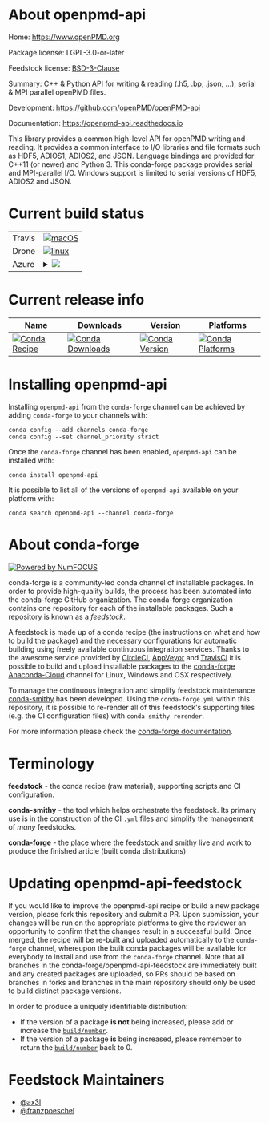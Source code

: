 About openpmd-api
=================

Home: https://www.openPMD.org

Package license: LGPL-3.0-or-later

Feedstock license: [BSD-3-Clause](https://github.com/conda-forge/openpmd-api-feedstock/blob/master/LICENSE.txt)

Summary: C++ & Python API for writing & reading (.h5, .bp, .json, ...), serial & MPI parallel openPMD files.

Development: https://github.com/openPMD/openPMD-api

Documentation: https://openpmd-api.readthedocs.io

This library provides a common high-level API for openPMD writing and
reading. It provides a common interface to I/O libraries and file formats
such as HDF5, ADIOS1, ADIOS2, and JSON.
Language bindings are provided for C++11 (or newer) and Python 3.
This conda-forge package provides serial and MPI-parallel I/O. Windows
support is limited to serial versions of HDF5, ADIOS2 and JSON.


Current build status
====================


<table><tr>
    <td>Travis</td>
    <td>
      <a href="https://travis-ci.com/conda-forge/openpmd-api-feedstock">
        <img alt="macOS" src="https://img.shields.io/travis/com/conda-forge/openpmd-api-feedstock/master.svg?label=macOS">
      </a>
    </td>
  </tr><tr>
    <td>Drone</td>
    <td>
      <a href="https://cloud.drone.io/conda-forge/openpmd-api-feedstock">
        <img alt="linux" src="https://img.shields.io/drone/build/conda-forge/openpmd-api-feedstock/master.svg?label=Linux">
      </a>
    </td>
  </tr>
    
  <tr>
    <td>Azure</td>
    <td>
      <details>
        <summary>
          <a href="https://dev.azure.com/conda-forge/feedstock-builds/_build/latest?definitionId=722&branchName=master">
            <img src="https://dev.azure.com/conda-forge/feedstock-builds/_apis/build/status/openpmd-api-feedstock?branchName=master">
          </a>
        </summary>
        <table>
          <thead><tr><th>Variant</th><th>Status</th></tr></thead>
          <tbody><tr>
              <td>linux_64_mpimpichpython3.7.____73_pypypython_implpypy</td>
              <td>
                <a href="https://dev.azure.com/conda-forge/feedstock-builds/_build/latest?definitionId=722&branchName=master">
                  <img src="https://dev.azure.com/conda-forge/feedstock-builds/_apis/build/status/openpmd-api-feedstock?branchName=master&jobName=linux&configuration=linux_64_mpimpichpython3.7.____73_pypypython_implpypy" alt="variant">
                </a>
              </td>
            </tr><tr>
              <td>linux_64_mpimpichpython3.7.____cpythonpython_implcpython</td>
              <td>
                <a href="https://dev.azure.com/conda-forge/feedstock-builds/_build/latest?definitionId=722&branchName=master">
                  <img src="https://dev.azure.com/conda-forge/feedstock-builds/_apis/build/status/openpmd-api-feedstock?branchName=master&jobName=linux&configuration=linux_64_mpimpichpython3.7.____cpythonpython_implcpython" alt="variant">
                </a>
              </td>
            </tr><tr>
              <td>linux_64_mpimpichpython3.8.____cpythonpython_implcpython</td>
              <td>
                <a href="https://dev.azure.com/conda-forge/feedstock-builds/_build/latest?definitionId=722&branchName=master">
                  <img src="https://dev.azure.com/conda-forge/feedstock-builds/_apis/build/status/openpmd-api-feedstock?branchName=master&jobName=linux&configuration=linux_64_mpimpichpython3.8.____cpythonpython_implcpython" alt="variant">
                </a>
              </td>
            </tr><tr>
              <td>linux_64_mpimpichpython3.9.____cpythonpython_implcpython</td>
              <td>
                <a href="https://dev.azure.com/conda-forge/feedstock-builds/_build/latest?definitionId=722&branchName=master">
                  <img src="https://dev.azure.com/conda-forge/feedstock-builds/_apis/build/status/openpmd-api-feedstock?branchName=master&jobName=linux&configuration=linux_64_mpimpichpython3.9.____cpythonpython_implcpython" alt="variant">
                </a>
              </td>
            </tr><tr>
              <td>linux_64_mpinompipython3.7.____73_pypypython_implpypy</td>
              <td>
                <a href="https://dev.azure.com/conda-forge/feedstock-builds/_build/latest?definitionId=722&branchName=master">
                  <img src="https://dev.azure.com/conda-forge/feedstock-builds/_apis/build/status/openpmd-api-feedstock?branchName=master&jobName=linux&configuration=linux_64_mpinompipython3.7.____73_pypypython_implpypy" alt="variant">
                </a>
              </td>
            </tr><tr>
              <td>linux_64_mpinompipython3.7.____cpythonpython_implcpython</td>
              <td>
                <a href="https://dev.azure.com/conda-forge/feedstock-builds/_build/latest?definitionId=722&branchName=master">
                  <img src="https://dev.azure.com/conda-forge/feedstock-builds/_apis/build/status/openpmd-api-feedstock?branchName=master&jobName=linux&configuration=linux_64_mpinompipython3.7.____cpythonpython_implcpython" alt="variant">
                </a>
              </td>
            </tr><tr>
              <td>linux_64_mpinompipython3.8.____cpythonpython_implcpython</td>
              <td>
                <a href="https://dev.azure.com/conda-forge/feedstock-builds/_build/latest?definitionId=722&branchName=master">
                  <img src="https://dev.azure.com/conda-forge/feedstock-builds/_apis/build/status/openpmd-api-feedstock?branchName=master&jobName=linux&configuration=linux_64_mpinompipython3.8.____cpythonpython_implcpython" alt="variant">
                </a>
              </td>
            </tr><tr>
              <td>linux_64_mpinompipython3.9.____cpythonpython_implcpython</td>
              <td>
                <a href="https://dev.azure.com/conda-forge/feedstock-builds/_build/latest?definitionId=722&branchName=master">
                  <img src="https://dev.azure.com/conda-forge/feedstock-builds/_apis/build/status/openpmd-api-feedstock?branchName=master&jobName=linux&configuration=linux_64_mpinompipython3.9.____cpythonpython_implcpython" alt="variant">
                </a>
              </td>
            </tr><tr>
              <td>linux_64_mpiopenmpipython3.7.____73_pypypython_implpypy</td>
              <td>
                <a href="https://dev.azure.com/conda-forge/feedstock-builds/_build/latest?definitionId=722&branchName=master">
                  <img src="https://dev.azure.com/conda-forge/feedstock-builds/_apis/build/status/openpmd-api-feedstock?branchName=master&jobName=linux&configuration=linux_64_mpiopenmpipython3.7.____73_pypypython_implpypy" alt="variant">
                </a>
              </td>
            </tr><tr>
              <td>linux_64_mpiopenmpipython3.7.____cpythonpython_implcpython</td>
              <td>
                <a href="https://dev.azure.com/conda-forge/feedstock-builds/_build/latest?definitionId=722&branchName=master">
                  <img src="https://dev.azure.com/conda-forge/feedstock-builds/_apis/build/status/openpmd-api-feedstock?branchName=master&jobName=linux&configuration=linux_64_mpiopenmpipython3.7.____cpythonpython_implcpython" alt="variant">
                </a>
              </td>
            </tr><tr>
              <td>linux_64_mpiopenmpipython3.8.____cpythonpython_implcpython</td>
              <td>
                <a href="https://dev.azure.com/conda-forge/feedstock-builds/_build/latest?definitionId=722&branchName=master">
                  <img src="https://dev.azure.com/conda-forge/feedstock-builds/_apis/build/status/openpmd-api-feedstock?branchName=master&jobName=linux&configuration=linux_64_mpiopenmpipython3.8.____cpythonpython_implcpython" alt="variant">
                </a>
              </td>
            </tr><tr>
              <td>linux_64_mpiopenmpipython3.9.____cpythonpython_implcpython</td>
              <td>
                <a href="https://dev.azure.com/conda-forge/feedstock-builds/_build/latest?definitionId=722&branchName=master">
                  <img src="https://dev.azure.com/conda-forge/feedstock-builds/_apis/build/status/openpmd-api-feedstock?branchName=master&jobName=linux&configuration=linux_64_mpiopenmpipython3.9.____cpythonpython_implcpython" alt="variant">
                </a>
              </td>
            </tr><tr>
              <td>linux_aarch64_mpimpichpython3.7.____73_pypypython_implpypy</td>
              <td>
                <a href="https://dev.azure.com/conda-forge/feedstock-builds/_build/latest?definitionId=722&branchName=master">
                  <img src="https://dev.azure.com/conda-forge/feedstock-builds/_apis/build/status/openpmd-api-feedstock?branchName=master&jobName=linux&configuration=linux_aarch64_mpimpichpython3.7.____73_pypypython_implpypy" alt="variant">
                </a>
              </td>
            </tr><tr>
              <td>linux_aarch64_mpimpichpython3.7.____cpythonpython_implcpython</td>
              <td>
                <a href="https://dev.azure.com/conda-forge/feedstock-builds/_build/latest?definitionId=722&branchName=master">
                  <img src="https://dev.azure.com/conda-forge/feedstock-builds/_apis/build/status/openpmd-api-feedstock?branchName=master&jobName=linux&configuration=linux_aarch64_mpimpichpython3.7.____cpythonpython_implcpython" alt="variant">
                </a>
              </td>
            </tr><tr>
              <td>linux_aarch64_mpimpichpython3.8.____cpythonpython_implcpython</td>
              <td>
                <a href="https://dev.azure.com/conda-forge/feedstock-builds/_build/latest?definitionId=722&branchName=master">
                  <img src="https://dev.azure.com/conda-forge/feedstock-builds/_apis/build/status/openpmd-api-feedstock?branchName=master&jobName=linux&configuration=linux_aarch64_mpimpichpython3.8.____cpythonpython_implcpython" alt="variant">
                </a>
              </td>
            </tr><tr>
              <td>linux_aarch64_mpimpichpython3.9.____cpythonpython_implcpython</td>
              <td>
                <a href="https://dev.azure.com/conda-forge/feedstock-builds/_build/latest?definitionId=722&branchName=master">
                  <img src="https://dev.azure.com/conda-forge/feedstock-builds/_apis/build/status/openpmd-api-feedstock?branchName=master&jobName=linux&configuration=linux_aarch64_mpimpichpython3.9.____cpythonpython_implcpython" alt="variant">
                </a>
              </td>
            </tr><tr>
              <td>linux_aarch64_mpinompipython3.7.____73_pypypython_implpypy</td>
              <td>
                <a href="https://dev.azure.com/conda-forge/feedstock-builds/_build/latest?definitionId=722&branchName=master">
                  <img src="https://dev.azure.com/conda-forge/feedstock-builds/_apis/build/status/openpmd-api-feedstock?branchName=master&jobName=linux&configuration=linux_aarch64_mpinompipython3.7.____73_pypypython_implpypy" alt="variant">
                </a>
              </td>
            </tr><tr>
              <td>linux_aarch64_mpinompipython3.7.____cpythonpython_implcpython</td>
              <td>
                <a href="https://dev.azure.com/conda-forge/feedstock-builds/_build/latest?definitionId=722&branchName=master">
                  <img src="https://dev.azure.com/conda-forge/feedstock-builds/_apis/build/status/openpmd-api-feedstock?branchName=master&jobName=linux&configuration=linux_aarch64_mpinompipython3.7.____cpythonpython_implcpython" alt="variant">
                </a>
              </td>
            </tr><tr>
              <td>linux_aarch64_mpinompipython3.8.____cpythonpython_implcpython</td>
              <td>
                <a href="https://dev.azure.com/conda-forge/feedstock-builds/_build/latest?definitionId=722&branchName=master">
                  <img src="https://dev.azure.com/conda-forge/feedstock-builds/_apis/build/status/openpmd-api-feedstock?branchName=master&jobName=linux&configuration=linux_aarch64_mpinompipython3.8.____cpythonpython_implcpython" alt="variant">
                </a>
              </td>
            </tr><tr>
              <td>linux_aarch64_mpinompipython3.9.____cpythonpython_implcpython</td>
              <td>
                <a href="https://dev.azure.com/conda-forge/feedstock-builds/_build/latest?definitionId=722&branchName=master">
                  <img src="https://dev.azure.com/conda-forge/feedstock-builds/_apis/build/status/openpmd-api-feedstock?branchName=master&jobName=linux&configuration=linux_aarch64_mpinompipython3.9.____cpythonpython_implcpython" alt="variant">
                </a>
              </td>
            </tr><tr>
              <td>linux_aarch64_mpiopenmpipython3.7.____73_pypypython_implpypy</td>
              <td>
                <a href="https://dev.azure.com/conda-forge/feedstock-builds/_build/latest?definitionId=722&branchName=master">
                  <img src="https://dev.azure.com/conda-forge/feedstock-builds/_apis/build/status/openpmd-api-feedstock?branchName=master&jobName=linux&configuration=linux_aarch64_mpiopenmpipython3.7.____73_pypypython_implpypy" alt="variant">
                </a>
              </td>
            </tr><tr>
              <td>linux_aarch64_mpiopenmpipython3.7.____cpythonpython_implcpython</td>
              <td>
                <a href="https://dev.azure.com/conda-forge/feedstock-builds/_build/latest?definitionId=722&branchName=master">
                  <img src="https://dev.azure.com/conda-forge/feedstock-builds/_apis/build/status/openpmd-api-feedstock?branchName=master&jobName=linux&configuration=linux_aarch64_mpiopenmpipython3.7.____cpythonpython_implcpython" alt="variant">
                </a>
              </td>
            </tr><tr>
              <td>linux_aarch64_mpiopenmpipython3.8.____cpythonpython_implcpython</td>
              <td>
                <a href="https://dev.azure.com/conda-forge/feedstock-builds/_build/latest?definitionId=722&branchName=master">
                  <img src="https://dev.azure.com/conda-forge/feedstock-builds/_apis/build/status/openpmd-api-feedstock?branchName=master&jobName=linux&configuration=linux_aarch64_mpiopenmpipython3.8.____cpythonpython_implcpython" alt="variant">
                </a>
              </td>
            </tr><tr>
              <td>linux_aarch64_mpiopenmpipython3.9.____cpythonpython_implcpython</td>
              <td>
                <a href="https://dev.azure.com/conda-forge/feedstock-builds/_build/latest?definitionId=722&branchName=master">
                  <img src="https://dev.azure.com/conda-forge/feedstock-builds/_apis/build/status/openpmd-api-feedstock?branchName=master&jobName=linux&configuration=linux_aarch64_mpiopenmpipython3.9.____cpythonpython_implcpython" alt="variant">
                </a>
              </td>
            </tr><tr>
              <td>linux_ppc64le_mpimpichpython3.7.____73_pypypython_implpypy</td>
              <td>
                <a href="https://dev.azure.com/conda-forge/feedstock-builds/_build/latest?definitionId=722&branchName=master">
                  <img src="https://dev.azure.com/conda-forge/feedstock-builds/_apis/build/status/openpmd-api-feedstock?branchName=master&jobName=linux&configuration=linux_ppc64le_mpimpichpython3.7.____73_pypypython_implpypy" alt="variant">
                </a>
              </td>
            </tr><tr>
              <td>linux_ppc64le_mpimpichpython3.7.____cpythonpython_implcpython</td>
              <td>
                <a href="https://dev.azure.com/conda-forge/feedstock-builds/_build/latest?definitionId=722&branchName=master">
                  <img src="https://dev.azure.com/conda-forge/feedstock-builds/_apis/build/status/openpmd-api-feedstock?branchName=master&jobName=linux&configuration=linux_ppc64le_mpimpichpython3.7.____cpythonpython_implcpython" alt="variant">
                </a>
              </td>
            </tr><tr>
              <td>linux_ppc64le_mpimpichpython3.8.____cpythonpython_implcpython</td>
              <td>
                <a href="https://dev.azure.com/conda-forge/feedstock-builds/_build/latest?definitionId=722&branchName=master">
                  <img src="https://dev.azure.com/conda-forge/feedstock-builds/_apis/build/status/openpmd-api-feedstock?branchName=master&jobName=linux&configuration=linux_ppc64le_mpimpichpython3.8.____cpythonpython_implcpython" alt="variant">
                </a>
              </td>
            </tr><tr>
              <td>linux_ppc64le_mpimpichpython3.9.____cpythonpython_implcpython</td>
              <td>
                <a href="https://dev.azure.com/conda-forge/feedstock-builds/_build/latest?definitionId=722&branchName=master">
                  <img src="https://dev.azure.com/conda-forge/feedstock-builds/_apis/build/status/openpmd-api-feedstock?branchName=master&jobName=linux&configuration=linux_ppc64le_mpimpichpython3.9.____cpythonpython_implcpython" alt="variant">
                </a>
              </td>
            </tr><tr>
              <td>linux_ppc64le_mpinompipython3.7.____73_pypypython_implpypy</td>
              <td>
                <a href="https://dev.azure.com/conda-forge/feedstock-builds/_build/latest?definitionId=722&branchName=master">
                  <img src="https://dev.azure.com/conda-forge/feedstock-builds/_apis/build/status/openpmd-api-feedstock?branchName=master&jobName=linux&configuration=linux_ppc64le_mpinompipython3.7.____73_pypypython_implpypy" alt="variant">
                </a>
              </td>
            </tr><tr>
              <td>linux_ppc64le_mpinompipython3.7.____cpythonpython_implcpython</td>
              <td>
                <a href="https://dev.azure.com/conda-forge/feedstock-builds/_build/latest?definitionId=722&branchName=master">
                  <img src="https://dev.azure.com/conda-forge/feedstock-builds/_apis/build/status/openpmd-api-feedstock?branchName=master&jobName=linux&configuration=linux_ppc64le_mpinompipython3.7.____cpythonpython_implcpython" alt="variant">
                </a>
              </td>
            </tr><tr>
              <td>linux_ppc64le_mpinompipython3.8.____cpythonpython_implcpython</td>
              <td>
                <a href="https://dev.azure.com/conda-forge/feedstock-builds/_build/latest?definitionId=722&branchName=master">
                  <img src="https://dev.azure.com/conda-forge/feedstock-builds/_apis/build/status/openpmd-api-feedstock?branchName=master&jobName=linux&configuration=linux_ppc64le_mpinompipython3.8.____cpythonpython_implcpython" alt="variant">
                </a>
              </td>
            </tr><tr>
              <td>linux_ppc64le_mpinompipython3.9.____cpythonpython_implcpython</td>
              <td>
                <a href="https://dev.azure.com/conda-forge/feedstock-builds/_build/latest?definitionId=722&branchName=master">
                  <img src="https://dev.azure.com/conda-forge/feedstock-builds/_apis/build/status/openpmd-api-feedstock?branchName=master&jobName=linux&configuration=linux_ppc64le_mpinompipython3.9.____cpythonpython_implcpython" alt="variant">
                </a>
              </td>
            </tr><tr>
              <td>linux_ppc64le_mpiopenmpipython3.7.____73_pypypython_implpypy</td>
              <td>
                <a href="https://dev.azure.com/conda-forge/feedstock-builds/_build/latest?definitionId=722&branchName=master">
                  <img src="https://dev.azure.com/conda-forge/feedstock-builds/_apis/build/status/openpmd-api-feedstock?branchName=master&jobName=linux&configuration=linux_ppc64le_mpiopenmpipython3.7.____73_pypypython_implpypy" alt="variant">
                </a>
              </td>
            </tr><tr>
              <td>linux_ppc64le_mpiopenmpipython3.7.____cpythonpython_implcpython</td>
              <td>
                <a href="https://dev.azure.com/conda-forge/feedstock-builds/_build/latest?definitionId=722&branchName=master">
                  <img src="https://dev.azure.com/conda-forge/feedstock-builds/_apis/build/status/openpmd-api-feedstock?branchName=master&jobName=linux&configuration=linux_ppc64le_mpiopenmpipython3.7.____cpythonpython_implcpython" alt="variant">
                </a>
              </td>
            </tr><tr>
              <td>linux_ppc64le_mpiopenmpipython3.8.____cpythonpython_implcpython</td>
              <td>
                <a href="https://dev.azure.com/conda-forge/feedstock-builds/_build/latest?definitionId=722&branchName=master">
                  <img src="https://dev.azure.com/conda-forge/feedstock-builds/_apis/build/status/openpmd-api-feedstock?branchName=master&jobName=linux&configuration=linux_ppc64le_mpiopenmpipython3.8.____cpythonpython_implcpython" alt="variant">
                </a>
              </td>
            </tr><tr>
              <td>linux_ppc64le_mpiopenmpipython3.9.____cpythonpython_implcpython</td>
              <td>
                <a href="https://dev.azure.com/conda-forge/feedstock-builds/_build/latest?definitionId=722&branchName=master">
                  <img src="https://dev.azure.com/conda-forge/feedstock-builds/_apis/build/status/openpmd-api-feedstock?branchName=master&jobName=linux&configuration=linux_ppc64le_mpiopenmpipython3.9.____cpythonpython_implcpython" alt="variant">
                </a>
              </td>
            </tr><tr>
              <td>osx_64_mpimpichpython3.7.____73_pypypython_implpypy</td>
              <td>
                <a href="https://dev.azure.com/conda-forge/feedstock-builds/_build/latest?definitionId=722&branchName=master">
                  <img src="https://dev.azure.com/conda-forge/feedstock-builds/_apis/build/status/openpmd-api-feedstock?branchName=master&jobName=osx&configuration=osx_64_mpimpichpython3.7.____73_pypypython_implpypy" alt="variant">
                </a>
              </td>
            </tr><tr>
              <td>osx_64_mpimpichpython3.7.____cpythonpython_implcpython</td>
              <td>
                <a href="https://dev.azure.com/conda-forge/feedstock-builds/_build/latest?definitionId=722&branchName=master">
                  <img src="https://dev.azure.com/conda-forge/feedstock-builds/_apis/build/status/openpmd-api-feedstock?branchName=master&jobName=osx&configuration=osx_64_mpimpichpython3.7.____cpythonpython_implcpython" alt="variant">
                </a>
              </td>
            </tr><tr>
              <td>osx_64_mpimpichpython3.8.____cpythonpython_implcpython</td>
              <td>
                <a href="https://dev.azure.com/conda-forge/feedstock-builds/_build/latest?definitionId=722&branchName=master">
                  <img src="https://dev.azure.com/conda-forge/feedstock-builds/_apis/build/status/openpmd-api-feedstock?branchName=master&jobName=osx&configuration=osx_64_mpimpichpython3.8.____cpythonpython_implcpython" alt="variant">
                </a>
              </td>
            </tr><tr>
              <td>osx_64_mpimpichpython3.9.____cpythonpython_implcpython</td>
              <td>
                <a href="https://dev.azure.com/conda-forge/feedstock-builds/_build/latest?definitionId=722&branchName=master">
                  <img src="https://dev.azure.com/conda-forge/feedstock-builds/_apis/build/status/openpmd-api-feedstock?branchName=master&jobName=osx&configuration=osx_64_mpimpichpython3.9.____cpythonpython_implcpython" alt="variant">
                </a>
              </td>
            </tr><tr>
              <td>osx_64_mpinompipython3.7.____73_pypypython_implpypy</td>
              <td>
                <a href="https://dev.azure.com/conda-forge/feedstock-builds/_build/latest?definitionId=722&branchName=master">
                  <img src="https://dev.azure.com/conda-forge/feedstock-builds/_apis/build/status/openpmd-api-feedstock?branchName=master&jobName=osx&configuration=osx_64_mpinompipython3.7.____73_pypypython_implpypy" alt="variant">
                </a>
              </td>
            </tr><tr>
              <td>osx_64_mpinompipython3.7.____cpythonpython_implcpython</td>
              <td>
                <a href="https://dev.azure.com/conda-forge/feedstock-builds/_build/latest?definitionId=722&branchName=master">
                  <img src="https://dev.azure.com/conda-forge/feedstock-builds/_apis/build/status/openpmd-api-feedstock?branchName=master&jobName=osx&configuration=osx_64_mpinompipython3.7.____cpythonpython_implcpython" alt="variant">
                </a>
              </td>
            </tr><tr>
              <td>osx_64_mpinompipython3.8.____cpythonpython_implcpython</td>
              <td>
                <a href="https://dev.azure.com/conda-forge/feedstock-builds/_build/latest?definitionId=722&branchName=master">
                  <img src="https://dev.azure.com/conda-forge/feedstock-builds/_apis/build/status/openpmd-api-feedstock?branchName=master&jobName=osx&configuration=osx_64_mpinompipython3.8.____cpythonpython_implcpython" alt="variant">
                </a>
              </td>
            </tr><tr>
              <td>osx_64_mpinompipython3.9.____cpythonpython_implcpython</td>
              <td>
                <a href="https://dev.azure.com/conda-forge/feedstock-builds/_build/latest?definitionId=722&branchName=master">
                  <img src="https://dev.azure.com/conda-forge/feedstock-builds/_apis/build/status/openpmd-api-feedstock?branchName=master&jobName=osx&configuration=osx_64_mpinompipython3.9.____cpythonpython_implcpython" alt="variant">
                </a>
              </td>
            </tr><tr>
              <td>osx_64_mpiopenmpipython3.7.____73_pypypython_implpypy</td>
              <td>
                <a href="https://dev.azure.com/conda-forge/feedstock-builds/_build/latest?definitionId=722&branchName=master">
                  <img src="https://dev.azure.com/conda-forge/feedstock-builds/_apis/build/status/openpmd-api-feedstock?branchName=master&jobName=osx&configuration=osx_64_mpiopenmpipython3.7.____73_pypypython_implpypy" alt="variant">
                </a>
              </td>
            </tr><tr>
              <td>osx_64_mpiopenmpipython3.7.____cpythonpython_implcpython</td>
              <td>
                <a href="https://dev.azure.com/conda-forge/feedstock-builds/_build/latest?definitionId=722&branchName=master">
                  <img src="https://dev.azure.com/conda-forge/feedstock-builds/_apis/build/status/openpmd-api-feedstock?branchName=master&jobName=osx&configuration=osx_64_mpiopenmpipython3.7.____cpythonpython_implcpython" alt="variant">
                </a>
              </td>
            </tr><tr>
              <td>osx_64_mpiopenmpipython3.8.____cpythonpython_implcpython</td>
              <td>
                <a href="https://dev.azure.com/conda-forge/feedstock-builds/_build/latest?definitionId=722&branchName=master">
                  <img src="https://dev.azure.com/conda-forge/feedstock-builds/_apis/build/status/openpmd-api-feedstock?branchName=master&jobName=osx&configuration=osx_64_mpiopenmpipython3.8.____cpythonpython_implcpython" alt="variant">
                </a>
              </td>
            </tr><tr>
              <td>osx_64_mpiopenmpipython3.9.____cpythonpython_implcpython</td>
              <td>
                <a href="https://dev.azure.com/conda-forge/feedstock-builds/_build/latest?definitionId=722&branchName=master">
                  <img src="https://dev.azure.com/conda-forge/feedstock-builds/_apis/build/status/openpmd-api-feedstock?branchName=master&jobName=osx&configuration=osx_64_mpiopenmpipython3.9.____cpythonpython_implcpython" alt="variant">
                </a>
              </td>
            </tr><tr>
              <td>osx_arm64_mpimpichpython3.8.____cpython</td>
              <td>
                <a href="https://dev.azure.com/conda-forge/feedstock-builds/_build/latest?definitionId=722&branchName=master">
                  <img src="https://dev.azure.com/conda-forge/feedstock-builds/_apis/build/status/openpmd-api-feedstock?branchName=master&jobName=osx&configuration=osx_arm64_mpimpichpython3.8.____cpython" alt="variant">
                </a>
              </td>
            </tr><tr>
              <td>osx_arm64_mpimpichpython3.9.____cpython</td>
              <td>
                <a href="https://dev.azure.com/conda-forge/feedstock-builds/_build/latest?definitionId=722&branchName=master">
                  <img src="https://dev.azure.com/conda-forge/feedstock-builds/_apis/build/status/openpmd-api-feedstock?branchName=master&jobName=osx&configuration=osx_arm64_mpimpichpython3.9.____cpython" alt="variant">
                </a>
              </td>
            </tr><tr>
              <td>osx_arm64_mpinompipython3.8.____cpython</td>
              <td>
                <a href="https://dev.azure.com/conda-forge/feedstock-builds/_build/latest?definitionId=722&branchName=master">
                  <img src="https://dev.azure.com/conda-forge/feedstock-builds/_apis/build/status/openpmd-api-feedstock?branchName=master&jobName=osx&configuration=osx_arm64_mpinompipython3.8.____cpython" alt="variant">
                </a>
              </td>
            </tr><tr>
              <td>osx_arm64_mpinompipython3.9.____cpython</td>
              <td>
                <a href="https://dev.azure.com/conda-forge/feedstock-builds/_build/latest?definitionId=722&branchName=master">
                  <img src="https://dev.azure.com/conda-forge/feedstock-builds/_apis/build/status/openpmd-api-feedstock?branchName=master&jobName=osx&configuration=osx_arm64_mpinompipython3.9.____cpython" alt="variant">
                </a>
              </td>
            </tr><tr>
              <td>osx_arm64_mpiopenmpipython3.8.____cpython</td>
              <td>
                <a href="https://dev.azure.com/conda-forge/feedstock-builds/_build/latest?definitionId=722&branchName=master">
                  <img src="https://dev.azure.com/conda-forge/feedstock-builds/_apis/build/status/openpmd-api-feedstock?branchName=master&jobName=osx&configuration=osx_arm64_mpiopenmpipython3.8.____cpython" alt="variant">
                </a>
              </td>
            </tr><tr>
              <td>osx_arm64_mpiopenmpipython3.9.____cpython</td>
              <td>
                <a href="https://dev.azure.com/conda-forge/feedstock-builds/_build/latest?definitionId=722&branchName=master">
                  <img src="https://dev.azure.com/conda-forge/feedstock-builds/_apis/build/status/openpmd-api-feedstock?branchName=master&jobName=osx&configuration=osx_arm64_mpiopenmpipython3.9.____cpython" alt="variant">
                </a>
              </td>
            </tr><tr>
              <td>win_64_python3.7.____cpython</td>
              <td>
                <a href="https://dev.azure.com/conda-forge/feedstock-builds/_build/latest?definitionId=722&branchName=master">
                  <img src="https://dev.azure.com/conda-forge/feedstock-builds/_apis/build/status/openpmd-api-feedstock?branchName=master&jobName=win&configuration=win_64_python3.7.____cpython" alt="variant">
                </a>
              </td>
            </tr><tr>
              <td>win_64_python3.8.____cpython</td>
              <td>
                <a href="https://dev.azure.com/conda-forge/feedstock-builds/_build/latest?definitionId=722&branchName=master">
                  <img src="https://dev.azure.com/conda-forge/feedstock-builds/_apis/build/status/openpmd-api-feedstock?branchName=master&jobName=win&configuration=win_64_python3.8.____cpython" alt="variant">
                </a>
              </td>
            </tr><tr>
              <td>win_64_python3.9.____cpython</td>
              <td>
                <a href="https://dev.azure.com/conda-forge/feedstock-builds/_build/latest?definitionId=722&branchName=master">
                  <img src="https://dev.azure.com/conda-forge/feedstock-builds/_apis/build/status/openpmd-api-feedstock?branchName=master&jobName=win&configuration=win_64_python3.9.____cpython" alt="variant">
                </a>
              </td>
            </tr>
          </tbody>
        </table>
      </details>
    </td>
  </tr>
</table>

Current release info
====================

| Name | Downloads | Version | Platforms |
| --- | --- | --- | --- |
| [![Conda Recipe](https://img.shields.io/badge/recipe-openpmd--api-green.svg)](https://anaconda.org/conda-forge/openpmd-api) | [![Conda Downloads](https://img.shields.io/conda/dn/conda-forge/openpmd-api.svg)](https://anaconda.org/conda-forge/openpmd-api) | [![Conda Version](https://img.shields.io/conda/vn/conda-forge/openpmd-api.svg)](https://anaconda.org/conda-forge/openpmd-api) | [![Conda Platforms](https://img.shields.io/conda/pn/conda-forge/openpmd-api.svg)](https://anaconda.org/conda-forge/openpmd-api) |

Installing openpmd-api
======================

Installing `openpmd-api` from the `conda-forge` channel can be achieved by adding `conda-forge` to your channels with:

```
conda config --add channels conda-forge
conda config --set channel_priority strict
```

Once the `conda-forge` channel has been enabled, `openpmd-api` can be installed with:

```
conda install openpmd-api
```

It is possible to list all of the versions of `openpmd-api` available on your platform with:

```
conda search openpmd-api --channel conda-forge
```


About conda-forge
=================

[![Powered by NumFOCUS](https://img.shields.io/badge/powered%20by-NumFOCUS-orange.svg?style=flat&colorA=E1523D&colorB=007D8A)](http://numfocus.org)

conda-forge is a community-led conda channel of installable packages.
In order to provide high-quality builds, the process has been automated into the
conda-forge GitHub organization. The conda-forge organization contains one repository
for each of the installable packages. Such a repository is known as a *feedstock*.

A feedstock is made up of a conda recipe (the instructions on what and how to build
the package) and the necessary configurations for automatic building using freely
available continuous integration services. Thanks to the awesome service provided by
[CircleCI](https://circleci.com/), [AppVeyor](https://www.appveyor.com/)
and [TravisCI](https://travis-ci.com/) it is possible to build and upload installable
packages to the [conda-forge](https://anaconda.org/conda-forge)
[Anaconda-Cloud](https://anaconda.org/) channel for Linux, Windows and OSX respectively.

To manage the continuous integration and simplify feedstock maintenance
[conda-smithy](https://github.com/conda-forge/conda-smithy) has been developed.
Using the ``conda-forge.yml`` within this repository, it is possible to re-render all of
this feedstock's supporting files (e.g. the CI configuration files) with ``conda smithy rerender``.

For more information please check the [conda-forge documentation](https://conda-forge.org/docs/).

Terminology
===========

**feedstock** - the conda recipe (raw material), supporting scripts and CI configuration.

**conda-smithy** - the tool which helps orchestrate the feedstock.
                   Its primary use is in the construction of the CI ``.yml`` files
                   and simplify the management of *many* feedstocks.

**conda-forge** - the place where the feedstock and smithy live and work to
                  produce the finished article (built conda distributions)


Updating openpmd-api-feedstock
==============================

If you would like to improve the openpmd-api recipe or build a new
package version, please fork this repository and submit a PR. Upon submission,
your changes will be run on the appropriate platforms to give the reviewer an
opportunity to confirm that the changes result in a successful build. Once
merged, the recipe will be re-built and uploaded automatically to the
`conda-forge` channel, whereupon the built conda packages will be available for
everybody to install and use from the `conda-forge` channel.
Note that all branches in the conda-forge/openpmd-api-feedstock are
immediately built and any created packages are uploaded, so PRs should be based
on branches in forks and branches in the main repository should only be used to
build distinct package versions.

In order to produce a uniquely identifiable distribution:
 * If the version of a package **is not** being increased, please add or increase
   the [``build/number``](https://docs.conda.io/projects/conda-build/en/latest/resources/define-metadata.html#build-number-and-string).
 * If the version of a package **is** being increased, please remember to return
   the [``build/number``](https://docs.conda.io/projects/conda-build/en/latest/resources/define-metadata.html#build-number-and-string)
   back to 0.

Feedstock Maintainers
=====================

* [@ax3l](https://github.com/ax3l/)
* [@franzpoeschel](https://github.com/franzpoeschel/)

